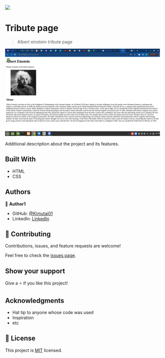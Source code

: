 
![](https://img.shields.io/badge/Microverse-blueviolet)

# Tribute page

> Albert einstein tribute page

![screenshot](./einstein.png)


Additional description about the project and its features.

## Built With

- HTML
- CSS




## Authors

👤 **Author1**

- GitHub: [@Kimutai01](https://github.com/Kimutai01)
- LinkedIn: [LinkedIn](https://www.linkedin.com/in/kimutai-kiprotich-1b5045216/)


## 🤝 Contributing

Contributions, issues, and feature requests are welcome!

Feel free to check the [issues page](../../issues/).

## Show your support

Give a ⭐️ if you like this project!

## Acknowledgments

- Hat tip to anyone whose code was used
- Inspiration
- etc

## 📝 License

This project is [MIT](./MIT.md) licensed.
